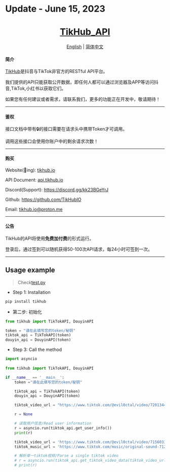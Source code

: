 # Update - June 15, 2023

<div align="center">
<h1><a href="https://pypi.org/project/tikhub">TikHub_API</a></h1>
<a href="https://github.com/TikHubIO/TikHub-API-Python-SDK/blob/main/README.en.md">English</a> | <a href="https://github.com/TikHubIO/TikHub-API-Python-SDK/blob/main/README.md">简体中文</a>
</div>
<h4>简介</h4>
<p><a href="https://tikhub.io">TikHub</a>是抖音与TikTok非官方的RESTful API平台。</p>
<p>我们提供的API只能获取公开数据，即任何人都可以通过浏览器及APP等访问抖音,TikTok,小红书以获取它们。</p>
<p>如果您有任何建议或者需求，请联系我们，更多的功能正在开发中，敬请期待！</p>
<hr>
<h4>鉴权</h4>
<p>接口文档中带有🔒的接口需要在请求头中携带Token才可调用。</p>
<p>调用这些接口会使用你账户中的剩余请求次数！</p>

<hr>
<h4>购买</h4>
<p>Website(🚧ing): <a href="https://tikhub.io">tikhub.io</a></p>
<p>API Document: <a href="https://api.tikhub.io">api.tikhub.io</a></p>
<p>Discord(Support): <a href="https://discord.gg/kk23BGeYrJ">https://discord.gg/kk23BGeYrJ</a></p>
<p>Github: <a href="https://github.com/TikHubIO">https://github.com/TikHubIO</a></p>
<p>Email: <a href="mailto:tikhub.io@proton.me">tikhub.io@proton.me</a></p>
<hr>
<h4>公告</h4>
<p>TikHub的API将使用<strong>免费加付费</strong>的形式运行。</p>
<p>登录后，通过签到可以随机获得50-100次API请求，每24小时可签到一次。</p>
<hr>

## Usage example

> Check[test.py](https://github.com/TikHubIO/Douyin-TikTok-API-Python-SDK/blob/main/test/test.py)

-   Step 1: Installation

```bash
pip install tikhub
```

-   第二步: 初始化

```python
from tikhub import TikTokAPI, DouyinAPI

token = "请在此填写您的token/秘钥"
tiktok_api = TikTokAPI(token)
douyin_api = DouyinAPI(token)

```

-   Step 3: Call the method

```python
import asyncio
    
from tikhub import TikTokAPI, DouyinAPI

if __name__ == '__main__':
    token ="请在此填写您的token/秘钥"

    tiktok_api = TikTokAPI(token)
    douyin_api = DouyinAPI(token)

    tiktok_video_url = "https://www.tiktok.com/@evil0ctal/video/7201344014984006954"

    r = None

    # 读取用户信息/Read user information
    r = asyncio.run(tiktok_api.get_user_info())
    print(r)

    tiktok_video_url = 'https://www.tiktok.com/@evil0ctal/video/7156033831819037994'
    tiktok_music_url = 'https://www.tiktok.com/music/original-sound-7128362040359488261'

    # 解析单一tiktok视频/Parse a single tiktok video
    # r = asyncio.run(tiktok_api.get_tiktok_video_data(tiktok_video_url))
    # print(r)
```
